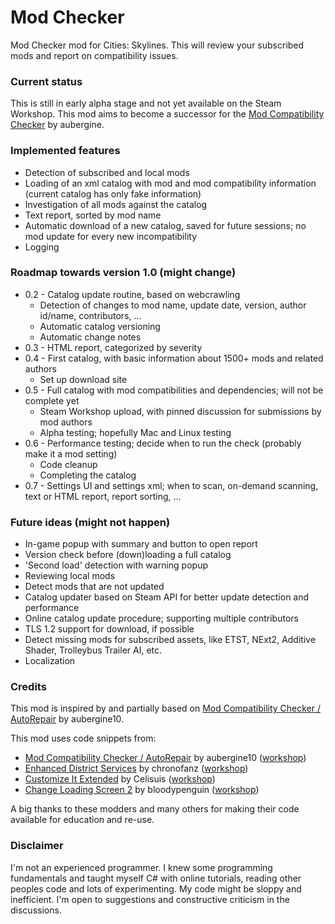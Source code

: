 # Mod Checker

Mod Checker mod for Cities: Skylines. This will review your subscribed mods and report on compatibility issues.

### Current status
This is still in early alpha stage and not yet available on the Steam Workshop. This mod aims to become a successor for the [Mod Compatibility Checker](https://steamcommunity.com/sharedfiles/filedetails/?id=2034713132) by aubergine.

### Implemented features
* Detection of subscribed and local mods
* Loading of an xml catalog with mod and mod compatibility information (current catalog has only fake information)
* Investigation of all mods against the catalog 
* Text report, sorted by mod name
* Automatic download of a new catalog, saved for future sessions; no mod update for every new incompatibility
* Logging

### Roadmap towards version 1.0 (might change)
* 0.2 - Catalog update routine, based on webcrawling
  * Detection of changes to mod name, update date, version, author id/name, contributors, ...
  * Automatic catalog versioning
  * Automatic change notes
* 0.3 - HTML report, categorized by severity
* 0.4 - First catalog, with basic information about 1500+ mods and related authors
  * Set up download site
* 0.5 - Full catalog with mod compatibilities and dependencies; will not be complete yet
  * Steam Workshop upload, with pinned discussion for submissions by mod authors
  * Alpha testing; hopefully Mac and Linux testing
* 0.6 - Performance testing; decide when to run the check (probably make it a mod setting)
  * Code cleanup
  * Completing the catalog
* 0.7 - Settings UI and settings xml; when to scan, on-demand scanning, text or HTML report, report sorting, ...

### Future ideas (might not happen)
* In-game popup with summary and button to open report
* Version check before (down)loading a full catalog
* 'Second load' detection with warning popup
* Reviewing local mods
* Detect mods that are not updated
* Catalog updater based on Steam API for better update detection and performance
* Online catalog update procedure; supporting multiple contributors
* TLS 1.2 support for download, if possible
* Detect missing mods for subscribed assets, like ETST, NExt2, Additive Shader, Trolleybus Trailer AI, etc.
* Localization

### Credits
This mod is inspired by and partially based on [Mod Compatibility Checker / AutoRepair](https://github.com/CitiesSkylinesMods/AutoRepair) by aubergine10.

This mod uses code snippets from:
* [Mod Compatibility Checker / AutoRepair](https://github.com/CitiesSkylinesMods/AutoRepair) by aubergine10 ([workshop](https://steamcommunity.com/sharedfiles/filedetails/?id=2034713132))
* [Enhanced District Services](https://github.com/chronofanz/EnhancedDistrictServices) by chronofanz ([workshop](https://steamcommunity.com/sharedfiles/filedetails/?id=2303997489))
* [Customize It Extended](https://github.com/Celisuis/CustomizeItExtended) by Celisuis ([workshop](https://steamcommunity.com/sharedfiles/filedetails/?id=1806759255))
* [Change Loading Screen 2](https://github.com/bloodypenguin/ChangeLoadingImage) by bloodypenguin ([workshop](https://steamcommunity.com/sharedfiles/filedetails/?id=1818482110))

A big thanks to these modders and many others for making their code available for education and re-use.

### Disclaimer
I'm not an experienced programmer. I knew some programming fundamentals and taught myself C# with online tutorials, reading other peoples code and lots of experimenting. My code might be sloppy and inefficient. I'm open to suggestions and constructive criticism in the discussions.